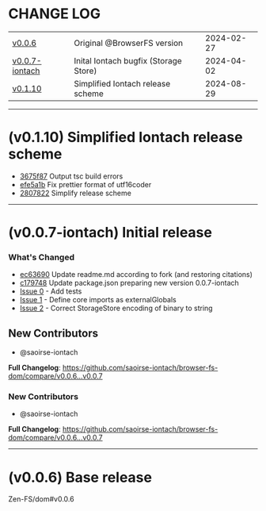# CHANGE LOG
| | | |
|-|-|-|
| [v0.0.6](#v0.0.6) |  Original @<!-- -->BrowserFS version | 2024-02-27 |
| [v0.0.7-iontach](#v0.0.7) | Inital Iontach bugfix (Storage Store) | 2024-04-02 |
| [v0.1.10](#v0.1.10) | Simplified Iontach release scheme | 2024-08-29 |

___
# <a id='v0.1.10'></a> (v0.1.10) Simplified Iontach release scheme
* [3675f87](/../../commit/3675f872f19791691a394537f3d755eb7b768362) Output tsc build errors
* [efe5a1b](/../../commit/efe5a1bf310c6f26f7058de9af5e0a5b2aca29d6) Fix prettier format of utf16coder
* [2807822](/../../commit/280782219219d5ca9dd7c76e2352bc83c4ebfc3c) Simplify release scheme

___
# <a id='v0.0.7'></a> (v0.0.7-iontach) Initial release

### What's Changed
* [ec63690](/../../commit/ec636906490f502ee639e1c4ae534def22dd0b33) Update readme.md according to fork (and restoring citations)
* [c179748](/../../commit/c179748a76bd7a71c3fbbf4677ac69e7ed76c54b) Update package.json preparing new version 0.0.7-iontach
* [Issue 0](https://github.com/saoirse-iontach/browser-fs-dom/pull/1) - Add tests 
* [Issue 1](https://github.com/saoirse-iontach/browser-fs-dom/pull/2) - Define core imports as externalGlobals
* [Issue 2](https://github.com/saoirse-iontach/browser-fs-dom/pull/3) - Correct StorageStore encoding of binary to string

## New Contributors
* @saoirse-iontach

**Full Changelog**: https://github.com/saoirse-iontach/browser-fs-dom/compare/v0.0.6...v0.0.7
### New Contributors
* @saoirse-iontach

**Full Changelog**: https://github.com/saoirse-iontach/browser-fs-dom/compare/v0.0.6...v0.0.7

___
# <a id='v0.0.6'></a> (v0.0.6) Base release

Zen-FS/dom#v0.0.6